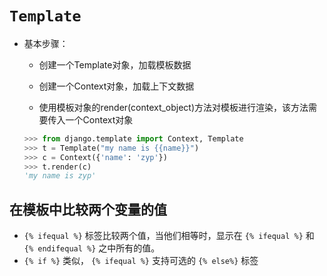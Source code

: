 # `Template`

- 基本步骤：

  - 创建一个Template对象，加载模板数据

  - 创建一个Context对象，加载上下文数据
  - 使用模板对象的render(context_object)方法对模板进行渲染，该方法需要传入一个Context对象

  ```python
  >>> from django.template import Context, Template
  >>> t = Template("my name is {{name}}")
  >>> c = Context({'name': 'zyp'})
  >>> t.render(c)
  'my name is zyp'
  
  ```

  

## 在模板中比较两个变量的值

- `{% ifequal %}` 标签比较两个值，当他们相等时，显示在 `{% ifequal %}` 和 `{% endifequal %}` 之中所有的值。
-  `{% if %}` 类似， `{% ifequal %}` 支持可选的 `{% else%}` 标签